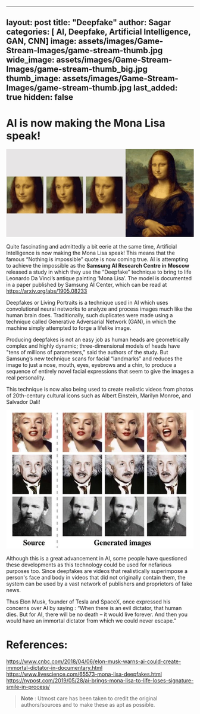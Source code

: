 
---
layout: post
title:  "Deepfake"
author: Sagar
categories: [ AI, Deepfake, Artificial Intelligence, GAN, CNN]
image: assets/images/Game-Stream-Images/game-stream-thumb.jpg
wide_image: assets/images/Game-Stream-Images/game-stream-thumb_big.jpg
thumb_image: assets/images/Game-Stream-Images/game-stream-thumb.jpg
last_added: true
hidden: false
---

# AI is now making the Mona Lisa speak!


![](https://github.com/PaulSoumik/insight/raw/master/assets/images/deepfake-images/monalisa-1.jpg)

Quite fascinating and admittedly a bit eerie at the same time, Artificial Intelligence is now making the Mona Lisa speak! 
This means that the famous “Nothing is impossible” quote is now coming true. AI is attempting to achieve the impossible as the **Samsung AI Research Centre in Moscow** released a study in which they use the “Deepfake” technique to bring to life  Leonardo Da Vinci’s antique painting ‘Mona Lisa’. 
The model is documented in a paper published by Samsung AI Center, which can be read at <https://arxiv.org/abs/1905.08233>

Deepfakes or Living Portraits is a technique used in AI which uses convolutional neural networks to analyze and process images much like the human brain does. Traditionally, such duplicates were made using a technique called Generative Adversarial Network (GAN), in which the machine simply attempted to forge a lifelike image.

Producing deepfakes is not an easy job as human heads are geometrically complex and highly dynamic; three-dimensional models of heads have "tens of millions of parameters,” said the authors of the study.
But Samsung’s new technique scans for facial “landmarks” and reduces the image to just a nose, mouth, eyes, eyebrows and a chin, to produce a sequence of entirely novel facial expressions that seem to give the images a real personality. 

This technique is now also being used to create realistic videos from photos of 20th-century cultural icons such as Albert Einstein, Marilyn Monroe, and Salvador Dali! 

![](https://github.com/PaulSoumik/insight/raw/master/assets/images/deepfake-images/face-data.jpg)


Although this is a great advancement in AI, some people have questioned these developments as this technology could be used for nefarious purposes too. Since deepfakes are videos that realistically superimpose a person's face and body in videos that did not originally contain them, the system can be used by a vast network of publishers and proprietors of fake news.


Thus Elon Musk, founder of Tesla and SpaceX, once expressed his concerns over AI by saying : 
“When there is an evil dictator, that human dies. But for AI, there will be no death – it would live forever. And then you would have an immortal  dictator from which we could never escape.” 



# References:
<https://www.cnbc.com/2018/04/06/elon-musk-warns-ai-could-create-immortal-dictator-in-documentary.html>
<https://www.livescience.com/65573-mona-lisa-deepfakes.html>
<https://nypost.com/2019/05/28/ai-brings-mona-lisa-to-life-loses-signature-smile-in-process/>

> **Note** :
Utmost care has been taken to credit the original authors/sources and to make these as apt as possible.